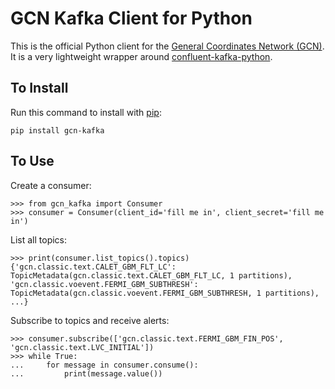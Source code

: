 # GCN Kafka Client for Python

This is the official Python client for the [General Coordinates Network (GCN)](https://gcn.nasa.gov). It is a very lightweight wrapper around [confluent-kafka-python](https://docs.confluent.io/platform/current/clients/confluent-kafka-python/html/index.html).

## To Install

Run this command to install with [pip](https://pip.pypa.io/):

```
pip install gcn-kafka
```

## To Use

Create a consumer:

```pycon
>>> from gcn_kafka import Consumer
>>> consumer = Consumer(client_id='fill me in', client_secret='fill me in')
```

List all topics:

```pycon
>>> print(consumer.list_topics().topics)
{'gcn.classic.text.CALET_GBM_FLT_LC': TopicMetadata(gcn.classic.text.CALET_GBM_FLT_LC, 1 partitions), 'gcn.classic.voevent.FERMI_GBM_SUBTHRESH': TopicMetadata(gcn.classic.voevent.FERMI_GBM_SUBTHRESH, 1 partitions), ...}
```

Subscribe to topics and receive alerts:

```pycon
>>> consumer.subscribe(['gcn.classic.text.FERMI_GBM_FIN_POS', 'gcn.classic.text.LVC_INITIAL'])
>>> while True:
...     for message in consumer.consume():
...         print(message.value())
```
